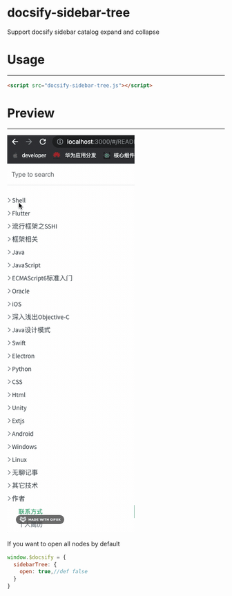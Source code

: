 # docsify-sidebar-tree

Support docsify sidebar catalog expand and collapse

# Usage

---

```html
<script src="docsify-sidebar-tree.js"></script>
```

# Preview

---

![](1.gif)

If you want to open all nodes by default

```js
window.$docsify = {
  sidebarTree: {
    open: true,//def false
  }
}
```
